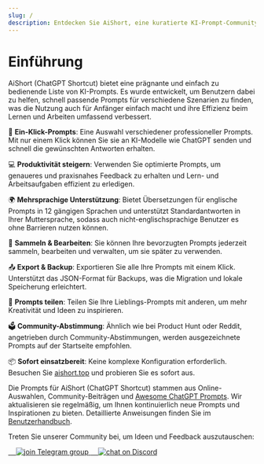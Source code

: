 ```yaml
---
slug: /
description: Entdecken Sie AiShort, eine kuratierte KI-Prompt-Community. Wir bieten sofort einsatzbereite Prompts für große KI-Modelle, unterstützen mehrere Sprachen, Sammlungen und Community-Abstimmungsfunktionen, die Ihnen helfen, Ihren Arbeitsablauf zu vereinfachen und die Produktivität mühelos zu steigern.
---
```


# Einführung

AiShort (ChatGPT Shortcut) bietet eine prägnante und einfach zu bedienende Liste von KI-Prompts. Es wurde entwickelt, um Benutzern dabei zu helfen, schnell passende Prompts für verschiedene Szenarien zu finden, was die Nutzung auch für Anfänger einfach macht und ihre Effizienz beim Lernen und Arbeiten umfassend verbessert.

🚀 **Ein-Klick-Prompts**: Eine Auswahl verschiedener professioneller Prompts. Mit nur einem Klick können Sie sie an KI-Modelle wie ChatGPT senden und schnell die gewünschten Antworten erhalten.

💻 **Produktivität steigern**: Verwenden Sie optimierte Prompts, um genaueres und praxisnahes Feedback zu erhalten und Lern- und Arbeitsaufgaben effizient zu erledigen.

🌍 **Mehrsprachige Unterstützung**: Bietet Übersetzungen für englische Prompts in 12 gängigen Sprachen und unterstützt Standardantworten in Ihrer Muttersprache, sodass auch nicht-englischsprachige Benutzer es ohne Barrieren nutzen können.

💾 **Sammeln & Bearbeiten**: Sie können Ihre bevorzugten Prompts jederzeit sammeln, bearbeiten und verwalten, um sie später zu verwenden.

📤 **Export & Backup**: Exportieren Sie alle Ihre Prompts mit einem Klick. Unterstützt das JSON-Format für Backups, was die Migration und lokale Speicherung erleichtert.

🌟 **Prompts teilen**: Teilen Sie Ihre Lieblings-Prompts mit anderen, um mehr Kreativität und Ideen zu inspirieren.

🗳️ **Community-Abstimmung**: Ähnlich wie bei Product Hunt oder Reddit, angetrieben durch Community-Abstimmungen, werden ausgezeichnete Prompts auf der Startseite empfohlen.

📦 **Sofort einsatzbereit**: Keine komplexe Konfiguration erforderlich. Besuchen Sie [aishort.top](https://www.aishort.top/de/) und probieren Sie es sofort aus.

Die Prompts für AiShort (ChatGPT Shortcut) stammen aus Online-Auswahlen, Community-Beiträgen und [Awesome ChatGPT Prompts](https://github.com/f/awesome-chatgpt-prompts). Wir aktualisieren sie regelmäßig, um Ihnen kontinuierlich neue Prompts und Inspirationen zu bieten. Detaillierte Anweisungen finden Sie im [Benutzerhandbuch](https://www.aishort.top/de/docs/guides/getting-started).

Treten Sie unserer Community bei, um Ideen und Feedback auszutauschen:

<a href="https://t.me/aishort_top">
    <img src="https://img.shields.io/badge/Telegram-Group-blue?logo=telegram&style=for-the-badge" alt="join Telegram group" />
</a>

<a href="https://discord.gg/PZTQfJ4GjX">
    <img src="https://img.shields.io/discord/1048780149899939881?color=%2385c8c8&label=Discord&logo=discord&style=for-the-badge" alt="chat on Discord" />
</a>
